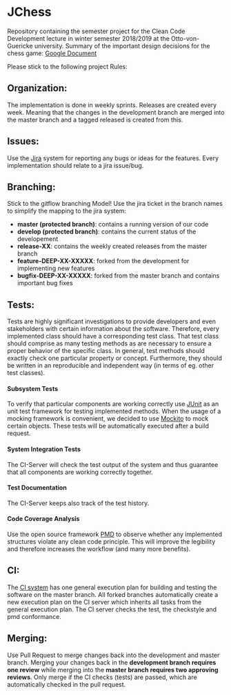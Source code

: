 # JChess

Repository containing the semester project for the Clean Code Development lecture in winter semester 2018/2019 at the Otto-von-Guericke university.
Summary of the important design decisions for the chess game: 
[Google Document](https://docs.google.com/document/d/13iWmZYBP489AM4gHOpRqNQZMlV8fGJtFW0Jh3fqnxEE/edit#)

Please stick to the following project Rules:

## Organization:
The implementation is done in weekly sprints. Releases are created every week. Meaning that the changes in the development branch are merged into the master branch and a tagged released is created from this.

## Issues: 
Use the [Jira](https://ccd.ovgu.de/jira/secure/Dashboard.jspa) system for reporting any bugs or ideas for the features. Every implementation should relate to a jira issue/bug.

## Branching: 
Stick to the gitflow branching Model! Use the jira ticket in the branch names to simplify the mapping to the jira system:

* **master (protected branch)**: contains a running version of our code
* **develop (protected branch)**: contains the current status of the developement
* **release-XX**: contains the weekly created releases from the master branch
* **feature-DEEP-XX-XXXXX**: forked from the development for implementing new features
* **bugfix-DEEP-XX-XXXXX**: forked from the master branch and contains important bug fixes

## Tests:
Tests are highly significant investigations to provide developers and even stakeholders with certain information about the software.
Therefore, every implemented class should have a corresponding test class.
That test class should comprise as many testing methods as are necessary to ensure a proper behavior of the specific class.
In general, test methods should exactly check one particular property or concept. Furthermore, they should be written in an reproducible and independent way (in terms of eg. other test classes). 

#### Subsystem Tests
To verify that particular components are working correctly use [JUnit](https://junit.org/junit5/) as an unit test framework for testing implemented methods.
When the usage of a mocking framework is convenient, we decided to use [Mockito](https://site.mockito.org/) to mock certain objects.
These tests will be automatically executed after a build request.

#### System Integration Tests
The CI-Server will check the test output of the system and thus guarantee that all components are working correctly together. 

#### Test Documentation
The CI-Server keeps also track of the test history.

#### Code Coverage Analysis
Use the open source framework [PMD](https://pmd.github.io/) to observe whether any implemented structures violate any clean code principle.
This will improve the legibility and therefore increases the workflow (and many more benefits).

## CI:
The [CI system](https://ccd.ovgu.de/bamboo/allPlans.action) has one general execution plan for building and testing the software on the master branch. All forked branches automatically create a new execution plan on the CI server which inherits all tasks from the general execution plan. The CI server checks the test, the checkstyle and pmd conformance.

## Merging:
Use Pull Request to merge changes back into the development and master branch. Merging your changes back in the **development branch requires one review** while merging into the **master branch requires two approving reviews**.
Only merge if the CI checks (tests) are passed, which are automatically checked in the pull request.

